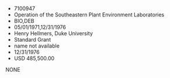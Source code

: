 * 7100947
* Operation of the Southeastern Plant Environment Laboratories
* BIO,DEB
* 05/01/1971,12/31/1976
* Henry Hellmers, Duke University
* Standard Grant
*   name not available
* 12/31/1976
* USD 485,500.00

NONE